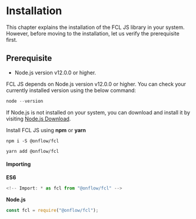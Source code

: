 # Installation

This chapter explains the installation of the FCL JS library in your system. However, before moving to the installation, let us verify the prerequisite first.

## Prerequisite
- Node.js version v12.0.0 or higher. 

FCL JS depends on Node.js version v12.0.0 or higher. You can check your currently installed version using the below command:

```javascript
node --version
```

If Node.js is not installed on your system, you can download and install it by visiting [Node.js Download](https://nodejs.org/en/download/). 

Install FCL JS using **npm** or **yarn**

```shell
npm i -S @onflow/fcl
```

```shell
yarn add @onflow/fcl
```
#### Importing

**ES6**
```js
<!-- Import: * as fcl from "@onflow/fcl" -->
```
**Node.js**
```js
const fcl = require("@onflow/fcl");
```